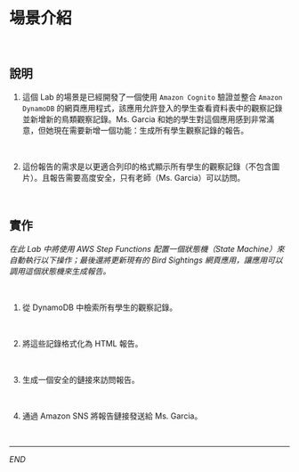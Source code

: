 # 場景介紹

<br>

## 說明

1. 這個 Lab 的場景是已經開發了一個使用 `Amazon Cognito` 驗證並整合 `Amazon DynamoDB` 的網頁應用程式，該應用允許登入的學生查看資料表中的觀察記錄並新增新的鳥類觀察記錄。Ms. Garcia 和她的學生對這個應用感到非常滿意，但她現在需要新增一個功能：生成所有學生觀察記錄的報告。

<br>

2. 這份報告的需求是以更適合列印的格式顯示所有學生的觀察記錄（不包含圖片）。且報告需要高度安全，只有老師（Ms. Garcia）可以訪問。

<br>

## 實作

_在此 Lab 中將使用 AWS Step Functions 配置一個狀態機（State Machine）來自動執行以下操作；最後還將更新現有的 Bird Sightings 網頁應用，讓應用可以調用這個狀態機來生成報告。_

<br>

1. 從 DynamoDB 中檢索所有學生的觀察記錄。

<br>

2. 將這些記錄格式化為 HTML 報告。

<br>

3. 生成一個安全的鏈接來訪問報告。

<br>

4. 通過 Amazon SNS 將報告鏈接發送給 Ms. Garcia。

<br>

___

_END_